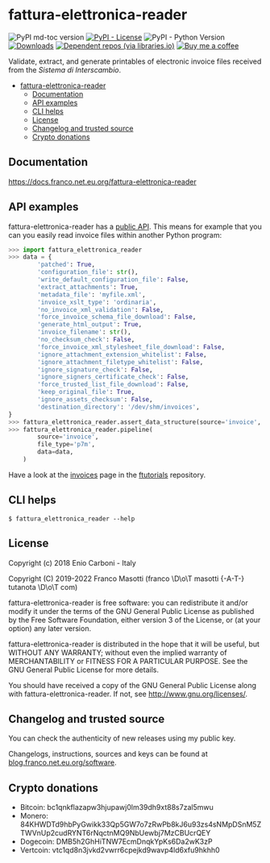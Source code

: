 # fattura-elettronica-reader

![PyPI md-toc version](https://img.shields.io/pypi/v/fattura-elettronica-reader.svg)
[![PyPI - License](https://img.shields.io/pypi/l/fattura-elettronica-reader.svg?color=blue)](https://raw.githubusercontent.com/frnmst/fattura-elettronica-reader/master/LICENSE.txt)
![PyPI - Python Version](https://img.shields.io/pypi/pyversions/fattura-elettronica-reader.svg)
[![Downloads](https://pepy.tech/badge/fattura-elettronica-reader)](https://pepy.tech/project/fattura-elettronica-reader)
[![Dependent repos (via libraries.io)](https://img.shields.io/librariesio/dependent-repos/pypi/fattura-elettronica-reader.svg)](https://libraries.io/pypi/fattura-elettronica-reader/dependents)
[![Buy me a coffee](assets/buy_me_a_coffee.svg)](https://buymeacoff.ee/frnmst)

Validate, extract, and generate printables of electronic invoice files
received from the *Sistema di Interscambio*.

<!--TOC-->

- [fattura-elettronica-reader](#fattura-elettronica-reader)
  - [Documentation](#documentation)
  - [API examples](#api-examples)
  - [CLI helps](#cli-helps)
  - [License](#license)
  - [Changelog and trusted source](#changelog-and-trusted-source)
  - [Crypto donations](#crypto-donations)

<!--TOC-->

## Documentation

<https://docs.franco.net.eu.org/fattura-elettronica-reader>

## API examples

fattura-elettronica-reader has a
[public API](https://docs.franco.net.eu.org/fattura-elettronica-reader/api.html).
This means for example that you can you easily read invoice files within
another Python program:

```python
>>> import fattura_elettronica_reader
>>> data = {
        'patched': True,
        'configuration_file': str(),
        'write_default_configuration_file': False,
        'extract_attachments': True,
        'metadata_file': 'myfile.xml',
        'invoice_xslt_type': 'ordinaria',
        'no_invoice_xml_validation': False,
        'force_invoice_schema_file_download': False,
        'generate_html_output': True,
        'invoice_filename': str(),
        'no_checksum_check': False,
        'force_invoice_xml_stylesheet_file_download': False,
        'ignore_attachment_extension_whitelist': False,
        'ignore_attachment_filetype_whitelist': False,
        'ignore_signature_check': False,
        'ignore_signers_certificate_check': False,
        'force_trusted_list_file_download': False,
        'keep_original_file': True,
        'ignore_assets_checksum': False,
        'destination_directory': '/dev/shm/invoices',
}
>>> fattura_elettronica_reader.assert_data_structure(source='invoice', file_type='p7m', data=data)
>>> fattura_elettronica_reader.pipeline(
        source='invoice',
        file_type='p7m',
        data=data,
    )
```

Have a look at the
[invoices](https://docs.franco.net.eu.org/ftutorials/en/content/desktop/download/invoices.html)
page in the [ftutorials](https://software.franco.net.eu.org/frnmst/ftutorials) repository.

## CLI helps

```shell
$ fattura_elettronica_reader --help
```

## License

Copyright (c) 2018 Enio Carboni - Italy

Copyright (C) 2019-2022 Franco Masotti (franco \D\o\T masotti {-A-T-} tutanota \D\o\T com)

fattura-elettronica-reader is free software: you can redistribute it
and/or modify it under the terms of the GNU General Public License as
published by the Free Software Foundation, either version 3 of the
License, or (at your option) any later version.

fattura-elettronica-reader is distributed in the hope that it will be
useful, but WITHOUT ANY WARRANTY; without even the implied warranty of
MERCHANTABILITY or FITNESS FOR A PARTICULAR PURPOSE. See the GNU General
Public License for more details.

You should have received a copy of the GNU General Public License along
with fattura-elettronica-reader. If not, see
<http://www.gnu.org/licenses/>.

## Changelog and trusted source

You can check the authenticity of new releases using my public key.

Changelogs, instructions, sources and keys can be found at
[blog.franco.net.eu.org/software](https://blog.franco.net.eu.org/software/).

## Crypto donations

-   Bitcoin: bc1qnkflazapw3hjupawj0lm39dh9xt88s7zal5mwu
-   Monero:
    84KHWDTd9hbPyGwikk33Qp5GW7o7zRwPb8kJ6u93zs4sNMpDSnM5ZTWVnUp2cudRYNT6rNqctnMQ9NbUewbj7MzCBUcrQEY
-   Dogecoin: DMB5h2GhHiTNW7EcmDnqkYpKs6Da2wK3zP
-   Vertcoin: vtc1qd8n3jvkd2vwrr6cpejkd9wavp4ld6xfu9hkhh0
